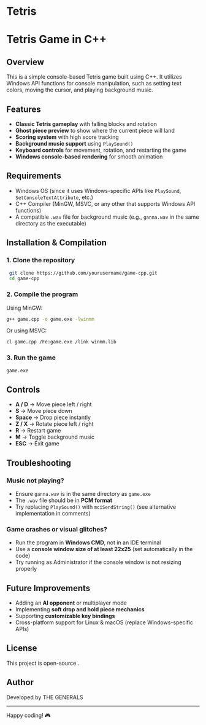 # Tetris
# Tetris Game in C++

## Overview
This is a simple console-based Tetris game built using C++. It utilizes Windows API functions for console manipulation, such as setting text colors, moving the cursor, and playing background music.

## Features
- **Classic Tetris gameplay** with falling blocks and rotation
- **Ghost piece preview** to show where the current piece will land
- **Scoring system** with high score tracking
- **Background music support** using `PlaySound()`
- **Keyboard controls** for movement, rotation, and restarting the game
- **Windows console-based rendering** for smooth animation

## Requirements
- Windows OS (since it uses Windows-specific APIs like `PlaySound`, `SetConsoleTextAttribute`, etc.)
- C++ Compiler (MinGW, MSVC, or any other that supports Windows API functions)
- A compatible `.wav` file for background music (e.g., `ganna.wav` in the same directory as the executable)

## Installation & Compilation
### 1. Clone the repository
```sh
 git clone https://github.com/yourusername/game-cpp.git
 cd game-cpp
```

### 2. Compile the program
Using MinGW:
```sh
g++ game.cpp -o game.exe -lwinmm
```
Or using MSVC:
```sh
cl game.cpp /Fe:game.exe /link winmm.lib
```

### 3. Run the game
```sh
game.exe
```

## Controls
- **A / D** → Move piece left / right
- **S** → Move piece down
- **Space** → Drop piece instantly
- **Z / X** → Rotate piece left / right
- **R** → Restart game
- **M** → Toggle background music
- **ESC** → Exit game

## Troubleshooting
### **Music not playing?**
- Ensure `ganna.wav` is in the same directory as `game.exe`
- The `.wav` file should be in **PCM format**
- Try replacing `PlaySound()` with `mciSendString()` (see alternative implementation in comments)

### **Game crashes or visual glitches?**
- Run the program in **Windows CMD**, not in an IDE terminal
- Use a **console window size of at least 22x25** (set automatically in the code)
- Try running as Administrator if the console window is not resizing properly

## Future Improvements
- Adding an **AI opponent** or multiplayer mode
- Implementing **soft drop and hold piece mechanics**
- Supporting **customizable key bindings**
- Cross-platform support for Linux & macOS (replace Windows-specific APIs)

## License
This project is open-source .

## Author
Developed by THE GENERALS

---
Happy coding! 🎮

